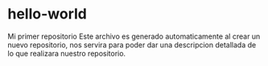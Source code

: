 # hello-world
Mi primer repositorio
Este archivo es generado automaticamente al crear un nuevo repositorio, nos servira para poder dar una descripcion detallada de lo que realizara nuestro repositorio.

